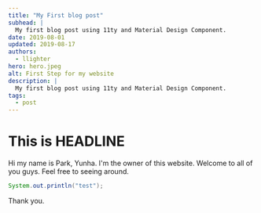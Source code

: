 ```yaml
---
title: "My First blog post"
subhead: |
  My first blog post using 11ty and Material Design Component.
date: 2019-08-01
updated: 2019-08-17
authors:
  - llighter
hero: hero.jpeg
alt: First Step for my website
description: |
  My first blog post using 11ty and Material Design Component.
tags:
  - post
---
```


# This is HEADLINE

Hi my name is Park, Yunha.
I'm the owner of this website.
Welcome to all of you guys.
Feel free to seeing around.

```java
System.out.println("test");

```

Thank you.
